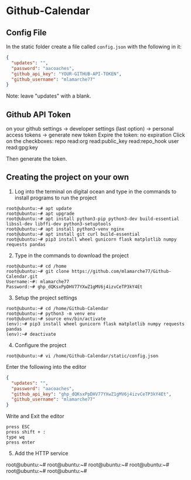# Github-Calendar


## Config File
In the static folder create a file called ```config.json``` with the following in it:
```json
{
  "updates": "",
  "password": "aacoaches",
  "github_api_key": "YOUR-GITHUB-API-TOKEN",
  "github_username": "mlamarche77"
}
```
Note: leave "updates" with a blank.


## Github API Token

on your github settings -> developer settings (last option) -> personal access tokens -> generate new token
Expire the token: no expiration
Click on the checkboxes:
repo
read:org
read:public_key
read:repo_hook
user
read:gpg:key

Then generate the token.


## Creating the project on your own

1. Log into the terminal on digital ocean and type in the commands to install programs to run the project
```shell
root@ubuntu:~# apt update
root@ubuntu:~# apt upgrade
root@ubuntu:~# apt install python3-pip python3-dev build-essential libssl-dev libffi-dev python3-setuptools
root@ubuntu:~# apt install python3-venv nginx
root@ubuntu:~# apt install git curl build-essential
root@ubuntu:~# pip3 install wheel gunicorn flask matplotlib numpy requests pandas
```

2. Type in the commands to download the project
```shell
root@ubuntu:~# cd /home
root@ubuntu:~# git clone https://github.com/mlamarche77/Github-Calendar.git
Username:~#: mlamarche77
Password:~# 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
```
3. Setup the project settings
```shell
root@ubuntu:~# cd /home/Github-Calendar
root@ubuntu:~# python3 -m venv env
root@ubuntu:~# source env/bin/activate
(env):~# pip3 install wheel gunicorn flask matplotlib numpy requests pandas
(env):~# deactivate 
```
4. Configure the project
```shell
root@ubuntu:~# vi /home/Github-Calendar/static/config.json
```
Enter the following into the editor
```json
{
  "updates": "",
  "password": "aacoaches",
  "github_api_key": "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",
  "github_username": "mlamarche77"
}
```

Write and Exit the editor
```shell
press ESC
press shift + :
type wq
press enter
```


5. Add the HTTP service

root@ubuntu:~# 
root@ubuntu:~# 
root@ubuntu:~# 
root@ubuntu:~# 
root@ubuntu:~# 
root@ubuntu:~# 
 
```
